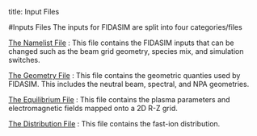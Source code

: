 title: Input Files

#Inputs Files
The inputs for FIDASIM are split into four categories/files

[The Namelist File](./01_namelist_file.html)
:    This file contains the FIDASIM inputs that can be changed such as the beam grid geometry, species mix, and simulation switches.

[The Geometry File](./02_geometry_file.html)
:    This file contains the geometric quanties used by FIDASIM. This includes the neutral beam, spectral, and NPA geometries.

[The Equilibrium File](./02_equilibrium_file.html)
:    This file contains the plasma parameters and electromagnetic fields mapped onto a 2D R-Z grid.

[The Distribution File](./03_distribution_file.html)
:    This file contains the fast-ion distribution. 

